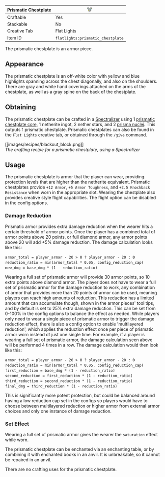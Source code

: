 | Prismatic Chestplate | ![](https://github.com/Syi-I/FlatLights/blob/gear_beta/src/main/resources/assets/flatlights/textures/item/prismatic_chestplate.png) |
|----------------------|-------------------------------------------------------------------------------------------------------------------------------------|
| Craftable            | Yes                                                                                                                                 |
| Stackable            | No                                                                                                                                  |
| Creative Tab         | Flat Lights                                                                                                                         |
| Item ID              | `flatlights:prismatic_chestplate`                                                                                                   |

The prismatic chestplate is an armor piece.

## Appearance
The prismatic chestplate is an off-white color with yellow and blue highlights spanning across the chest diagonally, and also on the shoulders. There are gray and white hand coverings attached on the arms of the chestplate, as well as a gray spine on the back of the chestplate.

## Obtaining
The prismatic chestplate can be crafted in a [Spectralizer](Spectralizer) using 1 [prismatic chestplate core](Prismatic-Chestplate-Core), 1 netherite ingot, 2 nether stars, and 2 [prisma nuclei](Prisma-Nucleus). This outputs 1 prismatic chestplate. Prismatic chestplates can also be found in the `Flat Lights` creative tab, or obtained through the `/give` command.

[[images/recipes/blackout_block.png]]  
*The crafting recipe for a prismatic chestplate, using a Spectralizer*

## Usage
The prismatic chestplate is armor that the player can wear, providing protection levels that are higher than the netherite equivalent. Prismatic chestplates provide `+12 Armor`, `+5 Armor Toughness`, and `+2.5 Knockback Resistance` when worn in the appropriate slot. Wearing the chestplate also provides creative style flight capabilities. The flight option can be disabled in the config options.

### Damage Reduction
Prismatic armor provides extra damage reduction when the wearer hits a certain threshold of armor points. Once the player has a combined total of armor points above 20 points, or full diamond armor, any armor points above 20 will add +5% damage reduction. The damage calculation looks like this: 

`armor_total = player_armor - 20 > 0 ? player_armor - 20 : 0`   
`reduction_ratio = min(armor_total * 0.05, config_reduction_cap)`   
`new_dmg = base_dmg * (1 - reduction_ratio)`

Wearing a full set of prismatic armor will provide 30 armor points, so 10 extra points above diamond armor. The player does not have to wear a full set of prismatic armor for the damage reduction to work, any combination of armor that provides more than 20 points of armor can be used, meaning players can reach high amounts of reduction. This reduction has a limited amount that can accumulate though, shown in the armor pieces' tool tips, and by default is set to 25% extra damage reduction. This can be set from 0-100% in the config options to balance the effect as needed. While players only need to wear a single piece of prismatic armor to trigger the damage reduction effect, there is also a config option to enable 'multilayered reduction', which applies the reduction effect once per piece of prismatic armor worn instead of just one single time. For example, if a player is wearing a full set of prismatic armor, the damage calculation seen above will be performed 4 times in a row. The damage calculation would then look like this:

`armor_total = player_armor - 20 > 0 ? player_armor - 20 : 0`   
`reduction_ratio = min(armor_total * 0.05, config_reduction_cap)`   
`first_reduction = base_dmg * (1 - reduction_ratio)`    
`second_reduction = first_reduction * (1 - reduction_ratio)`     
`third_reduction = second_reduction * (1 - reduction_ratio)`     
`final_dmg = third_reduction * (1 - reduction_ratio)`

This is significantly more potent protection, but could be balanced around having a low reduction cap set in the configs so players would have to choose between multilayered reduction or higher armor from external armor choices and only one instance of damage reduction.

### Set Effect
Wearing a full set of prismatic armor gives the wearer the `saturation` effect while worn.

The prismatic chestplate can be enchanted via an enchanting table, or by combining it with enchanted books in an anvil. It is unbreakable, so it cannot be repaired in an anvil.

There are no crafting uses for the prismatic chestplate.
